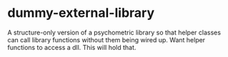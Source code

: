 # dummy-external-library
A structure-only version of a psychometric library so that helper classes can call library functions without them being wired up. Want helper functions to access a dll. This will hold that.
